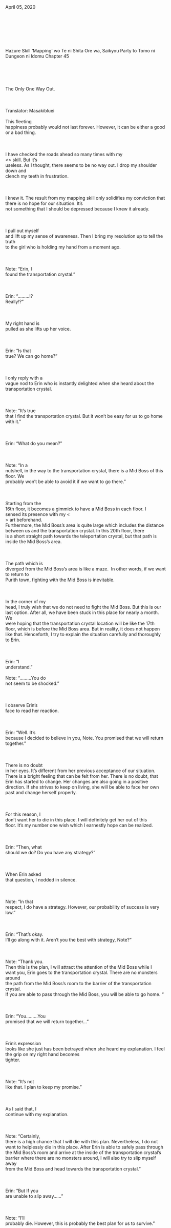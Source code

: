 <br/>
<br/>
<br/>
<br/>
<br/>
<br/>
<br/>
<br/>
April 05, 2020<br/>
<br/>
<br/>
<br/>
<br/>
<br/>
<br/>
<br/>
Hazure Skill ‘Mapping’ wo Te ni Shita Ore wa, Saikyou Party to Tomo ni Dungeon ni Idomu Chapter 45<br/>
<br/>
<br/>
<br/>
<br/>
<br/>
The Only One Way Out. <br/>
<br/>
<br/>
<br/>
Translator: Masakibluei<br/>
<br/>
This fleeting<br/>
happiness probably would not last forever. However, it can be either a good or a bad thing. <br/>
<br/>
<br/>
<br/>
I have checked the roads ahead so many times with my<br/>
<<Mapping>> skill. But it’s<br/>
useless. As I thought, there seems to be no way out. I drop my shoulder down and<br/>
clench my teeth in frustration. <br/>
<br/>
<br/>
<br/>
I knew it. The result from my mapping skill only solidifies my conviction that there is no hope for our situation. It’s<br/>
not something that I should be depressed because I knew it already. <br/>
<br/>
<br/>
<br/>
I pull out myself<br/>
and lift up my sense of awareness. Then I bring my resolution up to tell the truth<br/>
to the girl who is holding my hand from a moment ago. <br/>
<br/>
<br/>
<br/>
Note: “Erin, I<br/>
found the transportation crystal.”<br/>
<br/>
<br/>
<br/>
Erin: “………!?<br/>
Really!?”<br/>
<br/>
<br/>
<br/>
My right hand is<br/>
pulled as she lifts up her voice. <br/>
<br/>
<br/>
<br/>
Erin: “Is that<br/>
true? We can go home?”<br/>
<br/>
<br/>
<br/>
I only reply with a<br/>
vague nod to Erin who is instantly delighted when she heard about the<br/>
transportation crystal.  <br/>
<br/>
<br/>
<br/>
Note: “It’s true<br/>
that I find the transportation crystal. But it won’t be easy for us to go home<br/>
with it.”<br/>
<br/>
<br/>
<br/>
Erin: “What do you mean?”<br/>
<br/>
<br/>
<br/>
Note: “In a<br/>
nutshell, in the way to the transportation crystal, there is a Mid Boss of this floor. We<br/>
probably won’t be able to avoid it if we want to go there.”<br/>
<br/>
<br/>
<br/>
Starting from the<br/>
16th floor, it becomes a gimmick to have a Mid Boss in each floor. I<br/>
sensed its presence with my <<Search Enemy>> art beforehand.<br/>
Furthermore, the Mid Boss’s area is quite large which includes the distance<br/>
between us and the transportation crystal. In this 20th floor, there<br/>
is a short straight path towards the teleportation crystal, but that path is<br/>
inside the Mid Boss’s area. <br/>
<br/>
<br/>
<br/>
The path which is<br/>
diverged from the Mid Boss’s area is like a maze.  In other words, if we want to return to<br/>
Purith town, fighting with the Mid Boss is inevitable.<br/>
<br/>
<br/>
<br/>
In the corner of my<br/>
head, I truly wish that we do not need to fight the Mid Boss. But this is our<br/>
last option. After all, we have been stuck in this place for nearly a month. We<br/>
were hoping that the transportation crystal location will be like the 17th<br/>
floor, which is before the Mid Boss area. But in reality, it does not happen<br/>
like that. Henceforth, I try to explain the situation carefully and thoroughly<br/>
to Erin. <br/>
<br/>
<br/>
<br/>
Erin: “I<br/>
understand.”<br/>
<br/>
Note: “………You do<br/>
not seem to be shocked.”<br/>
<br/>
<br/>
<br/>
I observe Erin’s<br/>
face to read her reaction. <br/>
<br/>
<br/>
<br/>
Erin: “Well. It’s<br/>
because I decided to believe in you, Note. You promised that we will return<br/>
together.”<br/>
<br/>
<br/>
<br/>
There is no doubt<br/>
in her eyes. It’s different from her previous acceptance of our situation.<br/>
There is a bright feeling that can be felt from her. There is no doubt, that<br/>
Erin has started to change. Her changes are also going in a positive<br/>
direction. If she strives to keep on living, she will be able to face her own<br/>
past and change herself properly. <br/>
<br/>
<br/>
<br/>
For this reason, I<br/>
don’t want her to die in this place. I will definitely get her out of this<br/>
floor. It’s my number one wish which I earnestly hope can be realized. <br/>
<br/>
<br/>
<br/>
Erin: “Then, what<br/>
should we do? Do you have any strategy?”<br/>
<br/>
<br/>
<br/>
When Erin asked<br/>
that question, I nodded in silence. <br/>
<br/>
<br/>
<br/>
Note: “In that<br/>
respect, I do have a strategy. However, our probability of success is very<br/>
low.”<br/>
<br/>
<br/>
<br/>
Erin: “That’s okay.<br/>
I’ll go along with it. Aren’t you the best with strategy, Note?”<br/>
<br/>
<br/>
<br/>
Note: “Thank you.<br/>
Then this is the plan, I will attract the attention of the Mid Boss while I<br/>
want you, Erin goes to the transportation crystal. There are no monsters around<br/>
the path from the Mid Boss’s room to the barrier of the transportation crystal.<br/>
If you are able to pass through the Mid Boss, you will be able to go home. “<br/>
<br/>
<br/>
<br/>
Erin: “You………You<br/>
promised that we will return together…”<br/>
<br/>
<br/>
<br/>
Erin’s expression<br/>
looks like she just has been betrayed when she heard my explanation. I feel the grip on my right hand becomes<br/>
tighter. <br/>
<br/>
<br/>
<br/>
Note: “It’s not<br/>
like that. I plan to keep my promise.”<br/>
<br/>
<br/>
<br/>
As I said that, I<br/>
continue with my explanation. <br/>
<br/>
<br/>
<br/>
Note: “Certainly,<br/>
there is a high chance that I will die with this plan. Nevertheless, I do not<br/>
want to helplessly die in this place. After Erin is able to safely pass through<br/>
the Mid Boss’s room and arrive at the inside of the transportation crystal’s<br/>
barrier where there are no monsters around, I will also try to slip myself away<br/>
from the Mid Boss and head towards the transportation crystal.”<br/>
<br/>
<br/>
<br/>
Erin: “But If you<br/>
are unable to slip away……”<br/>
<br/>
<br/>
<br/>
Note: “I’ll<br/>
probably die. However, this is probably the best plan for us to survive.”<br/>
<br/>
<br/>
<br/>
Erin pleads to<br/>
change my mind, “What if the two of us fight it together? Is it not good?”<br/>
<br/>
<br/>
<br/>
Note: “I don’t<br/>
think it will work. According to my <Search Enemy> art, compared to the<br/>
Last Bost of the 16th floor, the Mid Boss of the 20th<br/>
floor is probably equal or even stronger. It’s too reckless to fight such an<br/>
opponent with only the two of us. That’s why, we should not fight but run away<br/>
to escape.”<br/>
<br/>
<br/>
<br/>
Erin: “……run away?”<br/>
<br/>
<br/>
<br/>
Note: “Yeah. I also<br/>
won’t fight against the Mid Boss from the beginning. I will start with<br/>
activating <<Bloodlust>> to draw its attention to me and then I will<br/>
focus on using my <<Avoidance>> art to spare you some time. This is<br/>
easier to do than fighting against the Mid Boss. “ <br/>
<br/>
<br/>
<br/>
Over the past few<br/>
days, my avoidance art has been sharpened from the fights against the Frog<br/>
beast. Personally, I don’t think that our chance of success is close to<br/>
nonexistent with this plan. Moreover, I have been practising against the fastest adventurer, Jin while he is using his <<Shadow>> art before. Thanks<br/>
to this, now I am able to track the 20th floor monster’s attack very<br/>
clearly and I am also able to move faster against them. <br/>
<br/>
<br/>
<br/>
However, I feel<br/>
that my progress is not only due to the practices with Jin. My reflects has<br/>
been sharpened greatly because of continuedly being exposed with the terror of<br/>
death. I really believe that compare to the old me, my skill has greatly<br/>
increased. <br/>
<br/>
<br/>
<br/>
When I first joined<br/>
the group and went to the 1st floor together with the group, Force<br/>
told me that Jin has so many tough experiences and he also has survived through<br/>
so many nearly death experiences. And those are the secrets of his strength. <br/>
<br/>
<br/>
<br/>
Now, I finally<br/>
understand the meaning behind Force’s words. Certainly, being exposed to so<br/>
many nearly death experience has made me grow as a fighter. I don’t know the<br/>
speed of the Mid Boss until I go against it, but it’s still worth a try. <br/>
<br/>
　<br/>
<br/>
Erin: “I really<br/>
believe in Note…Please don’t die……”<br/>
<br/>
<br/>
<br/>
Note: “Don’t worry.<br/>
We will absolutely survive and go home together…”<br/>
<br/>
<br/>
-------------------------------------------------------------------------------------------------------------------------<br/>
<br/>
<br/>
<br/>
<br/>
<br/>
<br/>
<br/>
<br/>
Translator note:<br/>
In the end, there is another hurdle that they have to pass before they can go back together. This will be an intense battle. <br/>
<br/>
<br/>
<br/>
<br/>
Previous TOC  Next Chapter<br/>
<br/>
<br/>
<br/>
<br/>
<br/>
<br/>
<br/>
<br/>
<br/>
<br/>
<br/>
If you like our translation, please support us by buying us a cup of coffee or read our translation only at our site!<br/>
<br/>
<br/>
<br/>
<br/>
<br/>
<br/>
<br/>
<br/>
<br/>
<br/>
<br/>
<br/>
<br/>
<br/>
<br/>
<br/>
<br/>
<br/>
<br/>
Share<br/>
<br/>
<br/>
<br/>
<br/>
<br/>
<br/>
<br/>
<br/>
Get link<br/>
<br/>
<br/>
<br/>
<br/>
<br/>
<br/>
<br/>
Facebook<br/>
<br/>
<br/>
<br/>
<br/>
<br/>
<br/>
<br/>
Twitter<br/>
<br/>
<br/>
<br/>
<br/>
<br/>
<br/>
<br/>
Pinterest<br/>
<br/>
<br/>
<br/>
<br/>
<br/>
<br/>
<br/>
Email<br/>
<br/>
<br/>
<br/>
<br/>
<br/>
<br/>
<br/>
Other Apps<br/>
<br/>
<br/>
<br/>
<br/>
<br/>
<br/>
<br/>
<br/>
<br/>
Labels:<br/>
Hazure skill<br/>
mapping skill<br/>
trash skill<br/>
<br/>
<br/>
<br/>
<br/>
<br/>
<br/>
